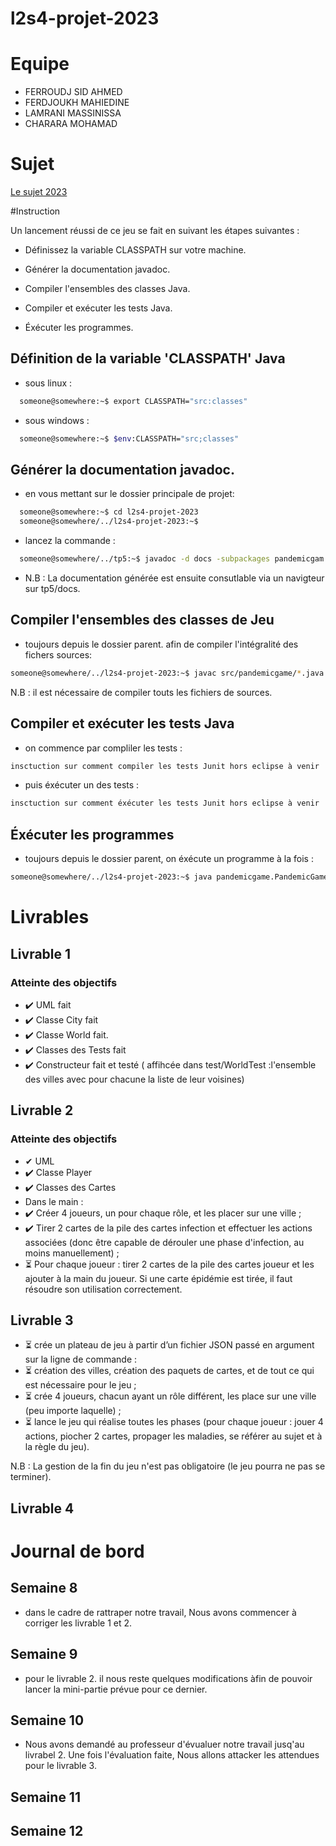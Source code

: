 # l2s4-projet-2023


# Equipe

- FERROUDJ SID AHMED
- FERDJOUKH MAHIEDINE
- LAMRANI MASSINISSA
- CHARARA MOHAMAD

# Sujet

[Le sujet 2023](https://www.fil.univ-lille.fr/~varre/portail/l2s4-projet/sujet2023.pdf)

#Instruction 

Un lancement réussi de ce jeu se fait en suivant les étapes suivantes :

- Définissez la variable CLASSPATH sur votre machine.

- Générer la documentation javadoc.

- Compiler l'ensembles des classes Java.

- Compiler et exécuter les tests Java.

- Éxécuter les programmes.

## Définition de la variable 'CLASSPATH' Java

- sous linux :

```bash
  someone@somewhere:~$ export CLASSPATH="src:classes"
```
- sous windows :

```bash
  someone@somewhere:~$ $env:CLASSPATH="src;classes"

```

## Générer la documentation javadoc.

- en vous mettant sur le dossier principale de projet:

```bash
  someone@somewhere:~$ cd l2s4-projet-2023
  someone@somewhere/../l2s4-projet-2023:~$ 

```
- lancez la commande :

```bash
  someone@somewhere/../tp5:~$ javadoc -d docs -subpackages pandemicgam
```
- N.B : La documentation générée est ensuite consutlable via un navigteur sur tp5/docs.

## Compiler l'ensembles des classes de Jeu

- toujours depuis le dossier parent. afin de compiler l'intégralité des fichers sources:

```bash
someone@somewhere/../l2s4-projet-2023:~$ javac src/pandemicgame/*.java -d classes

```
N.B : il est nécessaire de compiler touts les fichiers de sources.


## Compiler et exécuter les tests Java
- on commence par compliler les tests :

```bash
insctuction sur comment compiler les tests Junit hors eclipse à venir
```
- puis éxécuter un des tests :
```bash
insctuction sur comment éxécuter les tests Junit hors eclipse à venir
```


## Éxécuter les programmes

- toujours depuis le dossier parent, on éxécute un programme à la fois :

```bash
someone@somewhere/../l2s4-projet-2023:~$ java pandemicgame.PandemicGameMain

```


# Livrables

## Livrable 1 

### Atteinte des objectifs
- ✔️  UML fait
- ✔️  Classe City fait 
- ✔️  Classe World fait.
- ✔️  Classes des Tests fait
- ✔️ Constructeur fait et testé ( affihcée dans test/WorldTest :l'ensemble des villes avec pour chacune  la liste de leur voisines)


## Livrable 2

### Atteinte des objectifs
 - ✔ UML 
 - ✔️ Classe Player
 - ✔️ Classes des Cartes
 - Dans le main : 
  - ✔️  Créer 4 joueurs, un pour chaque rôle, et les placer sur une ville ;
  - ✔️  Tirer 2 cartes de la pile des cartes infection et effectuer les actions associées (donc être capable de dérouler une phase d'infection, au moins manuellement) ;
  - ⏳ Pour chaque joueur : tirer 2 cartes de la pile des cartes joueur et les ajouter à la main du joueur. Si une carte épidémie est tirée, il faut résoudre son utilisation correctement.


## Livrable 3

   - ⏳ crée un plateau de jeu à partir d’un fichier JSON passé en argument sur la ligne de commande :
   - ⏳ création des villes, création des paquets de cartes, et de tout ce qui est nécessaire pour le jeu ;
   - ⏳ crée 4 joueurs, chacun ayant un rôle différent, les place sur une ville (peu importe laquelle) ;
   - ⏳ lance le jeu qui réalise toutes les phases (pour chaque joueur : jouer 4 actions, piocher 2 cartes, propager les maladies, se référer au sujet et à la règle du jeu).

N.B : La gestion de la fin du jeu n'est pas obligatoire (le jeu pourra ne pas se terminer).


## Livrable 4



# Journal de bord

## Semaine 8

- dans le cadre de rattraper notre travail, Nous avons commencer à corriger les livrable 1 et 2.

## Semaine 9
- pour le livrable 2. il nous reste quelques modifications àfin de pouvoir lancer la mini-partie prévue pour ce dernier.

## Semaine 10
- Nous avons demandé au professeur d'évualuer notre travail jusq'au livrabel 2. Une fois l'évaluation faite, Nous allons attacker les attendues pour le livrable 3.

## Semaine 11

## Semaine 12
